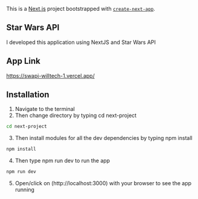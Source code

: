 This is a [Next.js](https://nextjs.org/) project bootstrapped with [`create-next-app`](https://github.com/vercel/next.js/tree/canary/packages/create-next-app).
## Star Wars API
I developed this application using NextJS and Star Wars API

## App Link 
https://swapi-willtech-1.vercel.app/

## Installation
1. Navigate to the terminal 
2. Then change directory by typing cd next-project
```bash
cd next-project
```
3. Then install modules for all the dev dependencies by typing npm install
```bash
npm install
```
4. Then type npm run dev to run the app
```bash
npm run dev
```
5. Open/click on (http://localhost:3000) with your browser to see the app running



